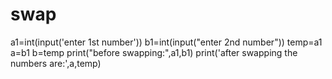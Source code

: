 # swap
a1=int(input('enter 1st number'))
b1=int(input("enter 2nd number"))
temp=a1
a=b1
b=temp
print("before swapping:",a1,b1)
print('after swapping the numbers are:',a,temp)
